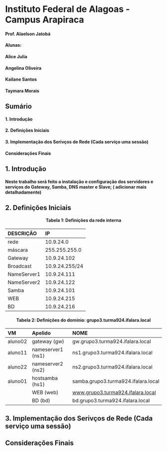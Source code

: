 # Instituto Federal de Alagoas - Campus Arapiraca
#### Prof. Alaelson Jatobá

#### Alunas:
#### Alice Julia
#### Angelina Oliveira
#### Kailane Santos
#### Taymara Morais

## Sumário

#### 1. Introdução
#### 2. Definições Iniciais
#### 3. Implementação dos Serivços de Rede (Cada serviço uma sessão)
#### Considerações Finais

## 1. Introdução

#### Neste trabalho será feito a instalação e configuração dos servidores e serviços do Gateway, Samba, DNS master e Slave; ( adicionar mais detalhadamente)

## 2. Definições Iniciais

#### <p><center> Tabela 1: Definições da rede interna </center></p>

| DESCRIÇÃO   | IP             |
|:------------|:---------------|
| rede        | 10.9.24.0      |
| máscara     | 255.255.255.0  |
| Gateway     | 10.9.24.102    |
| Broadcast   | 10.9.24.255/24 |
| NameServer1 | 10.9.24.111    |
| NameServer2 | 10.9.24.122    |
| Samba       | 10.9.24.101    |
| WEB         | 10.9.24.215    |
| BD          | 10.9.24.216    |


#### <p><center> Tabela 2: Definições do domínio: <b>grupo3.turma924.ifalara.local</b></center></p>

|        VM         |      Apelido      |               NOME                  |
|:------------------|:------------------|:------------------------------------|
|      aluno02      | gateway (gw)      | gw.grupo3.turma924.ifalara.local    |
|      aluno11      | nameserver1 (ns1) | ns1.grupo3.turma924.ifalara.local   |
|      aluno22      | nameserver2 (ns2) | ns2.grupo3.turma924.ifalara.local   |
|      aluno01      | hostsamba   (hs1) | samba.grupo3.turma924.ifalara.local |
|                   | WEB         (web) | www.grupo3.turma924.ifalara.local   | -->
|                   | BD           (bd) | bd.grupo3.turma924.ifalara.local    |

## 3. Implementação dos Serivços de Rede (Cada serviço uma sessão)

## Considerações Finais






